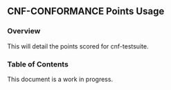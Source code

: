 CNF-CONFORMANCE Points Usage
---
### Overview
This will detail the points scored for cnf-testsuite.

### Table of Contents


This document is a work in progress.
